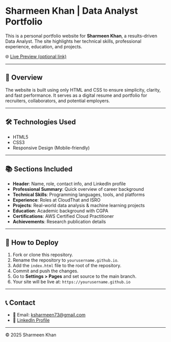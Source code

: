 # Sharmeen Khan | Data Analyst Portfolio

This is a personal portfolio website for **Sharmeen Khan**, a results-driven Data Analyst. The site highlights her technical skills, professional experience, education, and projects.

🌐 [Live Preview (optional link)](https://sharmeen-1812.github.io)

---

## 📌 Overview

The website is built using only HTML and CSS to ensure simplicity, clarity, and fast performance. It serves as a digital resume and portfolio for recruiters, collaborators, and potential employers.

---

## 🛠️ Technologies Used

- HTML5
- CSS3
- Responsive Design (Mobile-friendly)

---

## 📚 Sections Included

- **Header**: Name, role, contact info, and LinkedIn profile
- **Professional Summary**: Quick overview of career background
- **Technical Skills**: Programming languages, tools, and platforms
- **Experience**: Roles at CloudThat and ISRO
- **Projects**: Real-world data analysis & machine learning projects
- **Education**: Academic background with CGPA
- **Certifications**: AWS Certified Cloud Practitioner
- **Achievements**: Research publication details

---

## 🚀 How to Deploy

1. Fork or clone this repository.
2. Rename the repository to `yourusername.github.io`.
3. Add the `index.html` file to the root of the repository.
4. Commit and push the changes.
5. Go to **Settings > Pages** and set source to the main branch.
6. Your site will be live at: `https://yourusername.github.io`

---

## 📞 Contact

- 📧 Email: [ksharmeen73@gmail.com](mailto:ksharmeen73@gmail.com)
- 🔗 [LinkedIn Profile](https://www.linkedin.com/in/sharmeen-khan-35669b112/)

---
&copy; 2025 Sharmeen Khan
